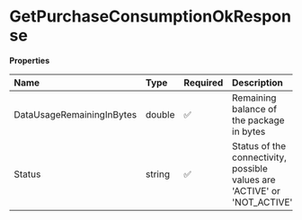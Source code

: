 # GetPurchaseConsumptionOkResponse

**Properties**

| Name                      | Type   | Required | Description                                                              |
| :------------------------ | :----- | :------- | :----------------------------------------------------------------------- |
| DataUsageRemainingInBytes | double | ✅       | Remaining balance of the package in bytes                                |
| Status                    | string | ✅       | Status of the connectivity, possible values are 'ACTIVE' or 'NOT_ACTIVE' |
